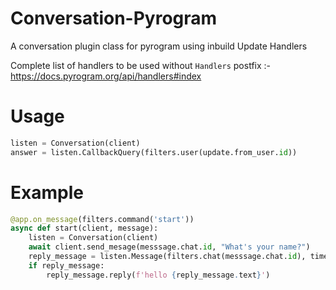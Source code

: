 # Conversation-Pyrogram
A conversation plugin class for pyrogram using inbuild Update Handlers

Complete list of handlers to be used without `Handlers` postfix :-
	https://docs.pyrogram.org/api/handlers#index

# Usage
```Python
listen = Conversation(client)
answer = listen.CallbackQuery(filters.user(update.from_user.id))
```

# Example
```Python
@app.on_message(filters.command('start'))
async def start(client, message):
	listen = Conversation(client)
	await client.send_mesage(messsage.chat.id, "What's your name?")
	reply_message = listen.Message(filters.chat(messsage.chat.id), timeout = None)
	if reply_message:
		reply_message.reply(f'hello {reply_message.text}')

```
